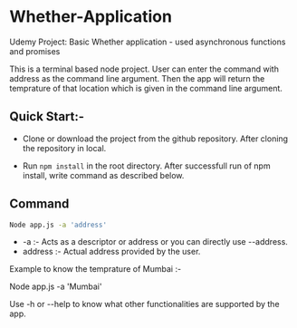 # Whether-Application
Udemy Project: Basic Whether application - used asynchronous functions and promises

This is a terminal based node project.
User can enter the command with address as the command line argument. Then the app will return the temprature of that location which is given in the command line argument.

## Quick Start:-
* Clone or download the project from the github repository.
After cloning the repository in local.

* Run `npm install` in the root directory.
After successfull run of npm install, write command as described below.

## Command

```bash 
Node app.js -a 'address'
```
  
* -a   :- Acts as a descriptor or address or you can directly use --address.
* address :- Actual address provided by the user.
  
Example to know the temprature of Mumbai :-
  
Node app.js -a 'Mumbai'
  
Use -h or --help to know what other functionalities are supported by the app.
 

